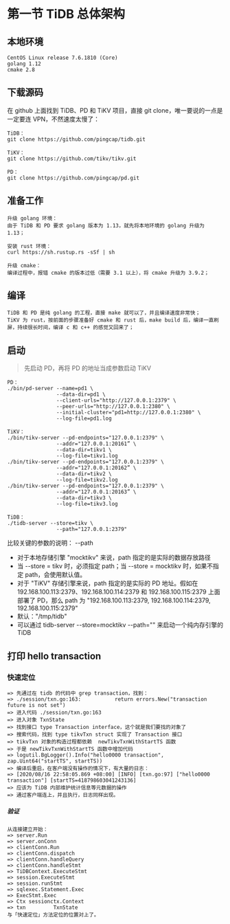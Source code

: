 # 第一节 TiDB 总体架构

## 本地环境
```
CentOS Linux release 7.6.1810 (Core)
golang 1.12
cmake 2.8
```

## 下载源码

在 github 上面找到 TiDB、PD 和 TiKV 项目，直接 git clone，唯一要说的一点是一定要连 VPN，不然速度太慢了：
```
TiDB：
git clone https://github.com/pingcap/tidb.git

TiKV：
git clone https://github.com/tikv/tikv.git

PD：
git clone https://github.com/pingcap/pd.git
```

## 准备工作
```
升级 golang 环境：
由于 TiDB 和 PD 要求 golang 版本为 1.13，就先将本地环境的 golang 升级为 1.13；

安装 rust 环境：
curl https://sh.rustup.rs -sSf | sh

升级 cmake：
编译过程中，报错 cmake 的版本过低（需要 3.1 以上），将 cmake 升级为 3.9.2；
```

## 编译
```
TiDB 和 PD 是纯 golang 的工程，直接 make 就可以了，并且编译速度非常快；
TiKV 为 rust，按前面的步骤准备好 cmake 和 rust 后，make build 后，编译一直刷屏，持续很长时间，编译 c 和 c++ 的感觉又回来了；
```

## 启动
> 先启动 PD，再将 PD 的地址当成参数启动 TiKV
```
PD：
./bin/pd-server --name=pd1 \
                --data-dir=pd1 \
                --client-urls="http://127.0.0.1:2379" \
                --peer-urls="http://127.0.0.1:2380" \
                --initial-cluster="pd1=http://127.0.0.1:2380" \
                --log-file=pd1.log

TiKV：
./bin/tikv-server --pd-endpoints="127.0.0.1:2379" \
                --addr="127.0.0.1:20161” \
                --data-dir=tikv1 \
                --log-file=tikv1.log
./bin/tikv-server --pd-endpoints="127.0.0.1:2379" \
                --addr="127.0.0.1:20162” \
                --data-dir=tikv2 \
                --log-file=tikv2.log
./bin/tikv-server --pd-endpoints="127.0.0.1:2379" \
                --addr="127.0.0.1:20163” \
                --data-dir=tikv3 \
                --log-file=tikv3.log

TiDB：
./tidb-server --store=tikv \
                --path="127.0.0.1:2379"
```

比较关键的参数的说明：
--path
* 对于本地存储引擎 "mocktikv" 来说，path 指定的是实际的数据存放路径
* 当 --store = tikv 时，必须指定 path；当 --store = mocktikv 时，如果不指定 path，会使用默认值。
* 对于 "TiKV" 存储引擎来说，path 指定的是实际的 PD 地址。假如在 192.168.100.113:2379、192.168.100.114:2379 和 192.168.100.115:2379 上面部署了 PD，那么 path 为 "192.168.100.113:2379, 192.168.100.114:2379, 192.168.100.115:2379"
* 默认："/tmp/tidb"
* 可以通过 tidb-server --store=mocktikv --path="" 来启动一个纯内存引擎的 TiDB

## 打印 hello transaction

### 快速定位
```
=> 先通过在 tidb 的代码中 grep transaction，找到：
=> ./session/txn.go:163:           return errors.New("transaction future is not set")
=> 进入代码 ./session/txn.go:163
=> 进入对象 TxnState
=> 找到接口 type Transaction interface，这个就是我们要找的对象了
=> 搜索代码，找到 type tikvTxn struct 实现了 Transaction 接口
=> tikvTxn 对象的构造过程都依赖  newTikvTxnWithStartTS 函数
=> 于是 newTikvTxnWithStartTS 函数中增加代码 
=> logutil.BgLogger().Info("hello0000 transaction", zap.Uint64("startTS", startTS))
=> 编译后重启，在客户端没有操作的情况下，有大量的日志：
=> [2020/08/16 22:58:05.869 +08:00] [INFO] [txn.go:97] ["hello0000 transaction"] [startTS=418798603041243136]
=> 应该为 TiDB 内部维护统计信息等元数据的操作
=> 通过客户端连上，并且执行，日志同样出现。
```

##### 验证
```
从连接建立开始：
=> server.Run  
=> server.onConn
=> clientConn.Run 
=> clientConn.dispatch
=> clientConn.handleQuery
=> clientConn.handleStmt
=> TiDBContext.ExecuteStmt
=> session.ExecuteStmt
=> session.runStmt
=> sqlexec.Statement.Exec
=> ExecStmt.Exec
=> Ctx sessionctx.Context
=> txn         TxnState
与「快速定位」方法定位的位置对上了。
```
